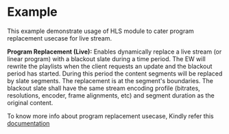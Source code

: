 # Example
This example demonstrate usage of HLS module to cater program replacement usecase for live stream.

**Program Replacement (Live):** Enables dynamically replace a live stream (or linear program) with a blackout slate during a time period. The EW will rewrite the playlists when the client requests an update and the blackout period has started. During this period the content segments will be replaced by slate segments. The replacement is at the segment's boundaries. The blackout slate shall have the same stream encoding profile (bitrates, resolutions, encoder, frame alignments, etc) and segment duration as the original content.

To know more info about program replacement usecase, Kindly refer this [documentation](https://techdocs.akamai.com/edgeworkers/docs/live-program-replacement)
